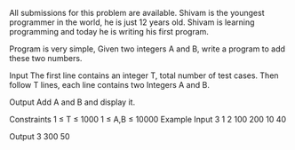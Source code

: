 All submissions for this problem are available.
Shivam is the youngest programmer in the world, he is just 12 years old. Shivam is learning programming and today he is writing his first program.

Program is very simple, Given two integers A and B, write a program to add these two numbers.

Input
The first line contains an integer T, total number of test cases. Then follow T lines, each line contains two Integers A and B.

Output
Add A and B and display it.

Constraints
1 ≤ T ≤ 1000
1 ≤ A,B ≤ 10000
Example
Input
3 
1 2
100 200
10 40

Output
3
300
50
